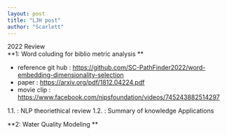 ```yaml
---
layout: post
title: "LJH post"
author: "Scarlett"
---
```


2022 Review  
**1: Word coluding for biblio metric analysis **
  - reference git hub : https://github.com/SC-PathFinder2022/word-embedding-dimensionality-selection
  - paper : https://arxiv.org/pdf/1812.04224.pdf
  - movie clip : https://www.facebook.com/nipsfoundation/videos/745243882514297

1.1. : NLP theoriethical review 
1.2. : Summary of knowledge Applications               

**2: Water Quality Modeling 
**
